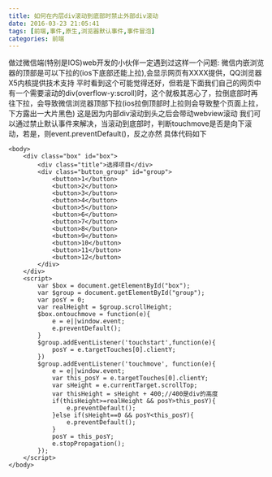 ```yaml
---
title: 如何在内层div滚动到底部时禁止外部div滚动
date: 2016-03-23 21:05:41
tags: [前端,事件,原生,浏览器默认事件,事件冒泡]
categories: 前端
---
```

做过微信端(特别是IOS)web开发的小伙伴一定遇到过这样一个问题:
微信内嵌浏览器的顶部是可以下拉的(ios下底部还能上拉),会显示网页有XXXX提供，QQ浏览器X5内核提供技术支持
平时看到这个可能觉得还好，但若是下面我们自己的网页中有一个需要滚动的div(overflow-y:scroll)时，这个就极其恶心了，拉倒底部时再往下拉，会导致微信浏览器顶部下拉(ios拉倒顶部时上拉则会导致整个页面上拉，下方露出一大片黑色)
这是因为内部div滚动到头之后会带动webview滚动
我们可以通过禁止默认事件来解决，当滚动到底部时，判断touchmove是否是向下滚动，若是，则event.preventDefault()，反之亦然
具体代码如下
```
<body>
	<div class="box" id="box">
		<div class="title">选择项目</div>
		<div class="button_group" id="group">
			<button>1</button>
			<button>2</button>
			<button>3</button>
			<button>4</button>
			<button>5</button>
			<button>6</button>
			<button>7</button>
			<button>8</button>
			<button>9</button>
			<button>10</button>
			<button>11</button>
			<button>12</button>
		</div>
	</div>
	<script>
		var $box = document.getElementById("box");
		var $group = document.getElementById("group");
		var posY = 0;
		var realHeight = $group.scrollHeight;
		$box.ontouchmove = function(e){
			e = e||window.event;
			e.preventDefault();
		}
		$group.addEventListener('touchstart',function(e){
			posY = e.targetTouches[0].clientY;
		}) 
		$group.addEventListener('touchmove', function(e){
			e = e||window.event;
			var this_posY = e.targetTouches[0].clientY;
			var sHeight = e.currentTarget.scrollTop;
			var thisHeight = sHeight + 400;//400是div的高度
			if(thisHeight>=realHeight && posY>this_posY){
				e.preventDefault();
			}else if(sHeight==0 && posY<this_posY){
				e.preventDefault();
			}
			posY = this_posY;
			e.stopPropagation();
		});
	</script>
</body>
```